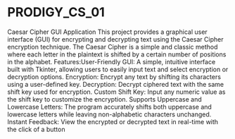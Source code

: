# PRODIGY_CS_01
Caesar Cipher GUI Application  This project provides a graphical user interface (GUI) for encrypting and decrypting text using the Caesar Cipher encryption technique. The Caesar Cipher is a simple and classic method where each letter in the plaintext is shifted by a certain number of positions in the alphabet.
Features:User-Friendly GUI: A simple, intuitive interface built with Tkinter, allowing users to easily input text and select encryption or decryption options.
    Encryption: Encrypt any text by shifting its characters using a user-defined key.
    Decryption: Decrypt ciphered text with the same shift key used for encryption.
    Custom Shift Key: Input any numeric value as the shift key to customize the encryption.
    Supports Uppercase and Lowercase Letters: The program accurately shifts both uppercase and lowercase letters while leaving non-alphabetic characters unchanged.
    Instant Feedback: View the encrypted or decrypted text in real-time with the click of a button
    


    
